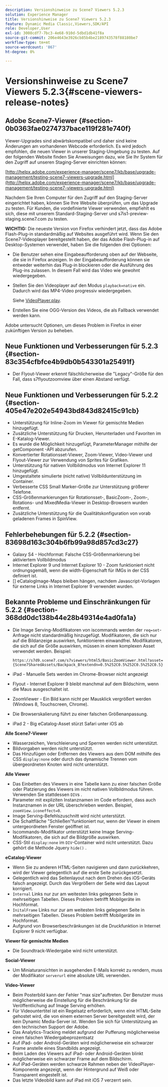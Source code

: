 ```yaml
---
description: Versionshinweise zu Scene7 Viewers 5.2.3
solution: Experience Manager
title: Versionshinweise zu Scene7 Viewers 5.2.3
feature: Dynamic Media Classic,Viewers,SDK/API
role: Developer,User
exl-id: 3008cdf7-7bc3-4e68-910d-5dbd1db41f8a
source-git-commit: 206e4643e3926cb85b4be2189743578f88180be7
workflow-type: tm+mt
source-wordcount: '867'
ht-degree: 0%

---
```


# Versionshinweise zu Scene7 Viewers 5.2.3{#scene-viewers-release-notes}

## Adobe Scene7-Viewer {#section-0b0363fae0274737bace119f281e740f}

Viewer-Upgrades sind abwärtskompatibel und daher sind keine Änderungen am vorhandenen Webcode erforderlich. Es wird jedoch empfohlen, die neuen Viewer in unserer Staging-Umgebung zu testen. Auf der folgenden Website finden Sie Anweisungen dazu, wie Sie Ihr System für den Zugriff auf unseren Staging-Server einrichten können:

[http://helpx.adobe.com/experience-manager/scene7/kb/base/upgrade-management/testing-scene7-viewers-upgrade.html](http://helpx.adobe.com/experience-manager/scene7/kb/base/upgrade-management/testing-scene7-viewers-upgrade.html)

Nachdem Sie Ihren Computer für den Zugriff auf den Staging-Server eingerichtet haben, können Sie Ihre Website überprüfen, um das Upgrade zu testen. Für Kunden, die vordefinierte Viewer verwenden, empfiehlt es sich, diese mit unserem Standard-Staging-Server und s7is1-preview-staging.scene7.com zu testen.

**WICHTIG:** Die neueste Version von Firefox verhindert jetzt, dass das Adobe Flash-Plug-in standardmäßig auf Websites ausgeführt wird. Wenn Sie den Scene7-Videoplayer bereitgestellt haben, der das Adobe Flash-Plug-in auf Desktop-Systemen verwendet, haben Sie die folgenden drei Optionen:

* Die Benutzer sehen eine Eingabeaufforderung oben auf der Webseite, die sie in Firefox anzeigen. In der Eingabeaufforderung können sie entweder weiterhin das Plug-in blockieren oder die Ausführung des Plug-ins zulassen. In diesem Fall wird das Video wie gewohnt wiedergegeben.
* Stellen Sie den Videoplayer auf den Modus `playback=native` ein. Dadurch wird das MP4-Video progressiv wiedergegeben.

   Siehe [VideoPlayer.play](../../c-html5-s7-aem-asset-viewers/c-html5-video-reference/c-html5-video-cmdref/r-html5-video-viewer-conf-attrib-videoplayer-playback.md#reference-13ec45db4cd4443b842f310153623221).

* Erstellen Sie eine OGG-Version des Videos, die als Fallback verwendet werden kann.

Adobe untersucht Optionen, um dieses Problem in Firefox in einer zukünftigen Version zu beheben.

## Neue Funktionen und Verbesserungen für 5.2.3 {#section-83c354cfbfce4b9db0b543301a25491f}

* Der Flyout-Viewer erkennt fälschlicherweise die &quot;Legacy&quot;-Größe für den Fall, dass s7flyoutzoomview über einen Abstand verfügt.

## Neue Funktionen und Verbesserungen für 5.2.2 {#section-405e47e202e54943bd843d82415c91cb}

* Unterstützung für Inline-Zoom im Viewer für gemischte Medien hinzugefügt.
* Zusätzliche Unterstützung für Drucken, Herunterladen und Favoriten im E-Katalog-Viewer.
* Es wurde die Möglichkeit hinzugefügt, ParameterManager mithilfe der getComponent -API abzurufen.
* Konvertierter Rotationsset-Viewer, Zoom-Viewer, Video-Viewer und Flyout-Viewer zur Verwendung von Sprites für Grafiken.
* Unterstützung für nativen Vollbildmodus von Internet Explorer 11 hinzugefügt.
* Umgestaltete simulierte (nicht native) Vollbildunterstützung im Container.
* Verbesserte CSS Small Marker-Größe zur Unterstützung größerer Telefone.
* CSS-Größenmarkierungen für Rotationsset-, BasicZoom-, Zoom-, Rotations- und MixedMedia-Viewer in Desktop-Browsern wurden entfernt.
* Zusätzliche Unterstützung für die Qualitätskonfiguration von vorab geladenen Frames in SpinView.

## Fehlerbehebungen für 5.2.2 {#section-83698d163c304b6fb99a98d857cd3c27}

* Galaxy S4 - Hochformat: Falsche CSS-Größenmarkierung bei aktiviertem Vollbildmodus
* Internet Explorer 9 und Internet Explorer 10 - Zoom funktioniert nicht ordnungsgemäß, wenn die width-Eigenschaft für IMGs in der CSS definiert ist.
* [] eCatalogImage-Maps bleiben hängen, nachdem Javascript-Vorlagen für externe Links in Internet Explorer 9 verwendet wurden.

## Bekannte Probleme und Einschränkungen für 5.2.2 {#section-368dd0dc138b44e28b49314e4ad0fa1a}

* Die Image Serving-Modifikatoren von iscommands werden der `req=set`-Anfrage nicht standardmäßig hinzugefügt. Modifikatoren, die sich nur auf die Bildanzeige auswirken, funktionieren einwandfrei. Modifikatoren, die sich auf die Größe auswirken, müssen in einem komplexen Asset verwendet werden. Beispiel:

   ```
   https://s7d9.scene7.com/s7viewers/html5/BasicZoomViewer.html?asset= {Scene7SharedAssets/Backpack_B?extendn=0.5%252C0.5%252C0.5%252C0.5}
   ```

* iPad - Manuelle Sets werden im Chrome-Browser nicht angezeigt
* Flyout - Internet Explorer 9 bleibt manchmal auf dem Bildschirm, wenn die Maus ausgeschaltet ist.
* ZoomViewer - Ein Bild kann nicht per Mausklick vergrößert werden (Windows 8, Touchscreen, Chrome).
* Die Browserskalierung führt zu einer falschen Größenanpassung.
* iPad 2 - Big eCatalog-Asset stürzt Safari unter iOS ab

**Alle Scene7-Viewer**

* Wasserzeichen, Verschleierung und Sperren werden nicht unterstützt.
* Bildvorgaben werden nicht unterstützt.
* Das Hinzufügen oder Entfernen des Viewers aus dem DOM mithilfe des CSS `display:none` oder durch das dynamische Trennen vom übergeordneten Knoten wird nicht unterstützt.

**Alle Viewer**

* Das Einbetten des Viewers in eine Tabelle kann zu einer falschen Größe oder Platzierung des Viewers im nicht nativen Vollbildmodus führen. Verwenden Sie stattdessen `DIV`s .
* Parameter mit expliziten Instanznamen im Code erfordern, dass auch Instanznamen in der URL überschrieben werden. Beispiel, `zoomView.iconeffect=0`.
* Image Serving-Befehlszuschnitt wird nicht unterstützt.
* Die Schaltfläche &quot;Schließen&quot;funktioniert nur, wenn der Viewer in einem untergeordneten Fenster geöffnet ist.
* Iscommands-Modifikator unterstützt keine Image Serving-Modifikatoren, die sich auf die Bildgröße auswirken.
* CSS-Stil `display:none` im `DIV`-Container wird nicht unterstützt. Dazu gehört die Methode Jquery `hide()` .

**eCatalog-Viewer**

* Wenn Sie zu anderen HTML-Seiten navigieren und dann zurückkehren, wird der Viewer gelegentlich auf die erste Seite zurückgesetzt.
* Gelegentlich wird das Seitenlayout nach dem Drehen des iOS-Geräts falsch angezeigt. Durch das Vergrößern der Seite wird das Layout korrigiert.
* `Internal` Links nur zur am weitesten links gelegenen Seite in mehrseitigen Tabellen. Dieses Problem betrifft Mobilgeräte im Hochformat.
* `InitalFrame` Links nur zur am weitesten links gelegenen Seite in mehrseitigen Tabellen. Dieses Problem betrifft Mobilgeräte im Hochformat.
* Aufgrund von Browserbeschränkungen ist die Druckfunktion in Internet Explorer 9 nicht verfügbar.

**Viewer für gemischte Medien**

* Die Soundtrack-Wiedergabe wird nicht unterstützt.

**Social-Viewer**

* Um Miniaturansichten in ausgehenden E-Mails korrekt zu rendern, muss der Modifikator `serverurl` eine absolute URL verwenden.

**Video-Viewer**

* Beim Posterbild kann der Fehler &quot;max size&quot;auftreten. Der Benutzer muss möglicherweise die Einstellung für die Beschränkung für die Veröffentlichung auf Image Serving erhöhen.
* Für Videountertitel ist ein Regelsatz erforderlich, wenn eine HTML-Seite gehostet wird, die von einem externen Server bereitgestellt wird, der kein Dynamic Media-Server ist. Wenden Sie sich für Unterstützung an den technischen Support der Adobe.
* Das Analytics-Tracking meldet aufgrund der Pufferung möglicherweise einen falschen Wiedergabeprozentsatz
* Auf iPad- oder Android-Geräten wird möglicherweise ein schwarzer Frame anstelle eines Standbilds angezeigt.
* Beim Laden des Viewers auf iPad- oder Android-Geräten blinkt möglicherweise ein schwarzer Frame auf dem Bildschirm.
* Auf iPad-Geräten werden schwarze Rahmen neben der VideoPlayer-Komponente angezeigt, wenn der Hintergrund auf Weiß oder Transparent eingestellt ist.
* Das letzte Videobild kann auf iPad mit iOS 7 verzerrt sein.
